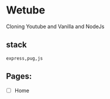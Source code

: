 # Wetube

Cloning Youtube and Vanilla and NodeJs

## stack
    express,pug,js

## Pages:

- [ ] Home